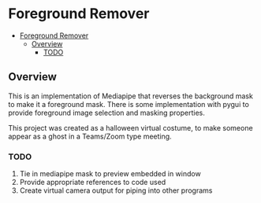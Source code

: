 # Foreground Remover

- [Foreground Remover](#foreground-remover)
  - [Overview](#overview)
    - [TODO](#todo)

## Overview

This is an implementation of Mediapipe that reverses the background mask to make it a foreground mask. There is some implementation with pygui to provide foreground image selection and masking properties.

This project was created as a halloween virtual costume, to make someone appear as a ghost in a Teams/Zoom type meeting.

### TODO

1. Tie in mediapipe mask to preview embedded in window
2. Provide appropriate references to code used
3. Create virtual camera output for piping into other programs
